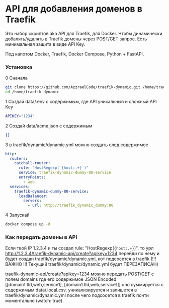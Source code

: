 # API для добавления доменов в Traefik

Это набор скриптов aka API для Traefik, для Docker. 
Чтобы динамически добалять/удалять в Traefik домены через POST/GET запрос.
Есть минимальная защита в виде API Key.

Под капотом Docker, Traefik, Docker Compose, Python + FastAPI. 

### Установка

0 Сначала
```bash
git clone https://github.com/AzzraelCode/traefik-dynamic.git /home/traefik-dynamic
cd /home/traefik-dynamic
```

1 Создай data/.env с содержимым, где API уникальный и сложный API Key
```bash
APIKEY="1234"
```

2 Создай data/acme.json c содержимым 
```json
{}
```

3 в traefik/dynamic/dynamic.yml можно создать след содержимое
```yaml
http:
  routers:
    catchall-router:
      rule: "HostRegexp(`{host:.+}`)"
      service: traefik-dynamic-dummy-80-service
      entryPoints:
        - web
  services:
    traefik-dynamic-dummy-80-service:
      loadBalancer:
        servers:
          - url: http://traefik_dynamic_dummy:80
```

4 Запускай
```bash
docker compose up -d
```

### Как передать домены в API

Если твой IP 1.2.3.4 и ты создал rule: "HostRegexp(`{host:.+}`)", то урл
http://1.2.3.4/traefik-dynamic-api/create?apikey=1234
перейди по нему и будет создан traefik/dynamic/dynamic.yml, кот подсосется в traefik
(!!! ВАЖНО !!! Текущий traefik/dynamic/dynamic.yml будет ПЕРЕЗАПИСАН)

traefik-dynamic-api/create?apikey=1234
можно передать POST/GET с полем domains
где его содержимое JSON Encoded
[[domain1.tld,web,service1], [domain1.tld,web,service1]]
оно суммируется с содержимым data/.local.csv, уникализируется и запишется в traefik/dynamic/dynamic.yml
после чего подсосется в traefik почти моментально (watch: true).